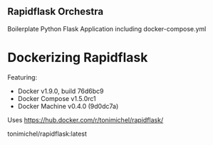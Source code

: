 ## Rapidflask Orchestra
Boilerplate Python Flask Application including docker-compose.yml

# Dockerizing Rapidflask

Featuring:

- Docker v1.9.0, build 76d6bc9
- Docker Compose v1.5.0rc1
- Docker Machine v0.4.0 (9d0dc7a)

Uses https://hub.docker.com/r/tonimichel/rapidflask/

tonimichel/rapidflask:latest